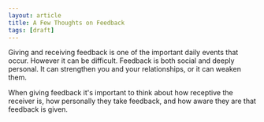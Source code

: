 ```yaml
---
layout: article
title: A Few Thoughts on Feedback
tags: [draft]
---
```

Giving and receiving feedback is one of the important daily events that occur.
However it can be difficult. Feedback is both social and deeply personal. It can
strengthen you and your relationships, or it can weaken them.

When giving feedback it's important to think about how receptive the receiver
is, how personally they take feedback, and how aware they are that feedback is
given.
